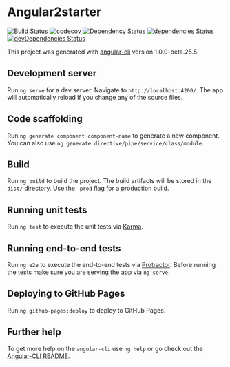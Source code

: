 # Angular2starter

[![Build Status](https://travis-ci.org/Headcult/Angular2Starter.svg?branch=upgrades)](https://travis-ci.org/Headcult/Angular2Starter
) [![codecov](https://codecov.io/gh/Headcult/Angular2Starter/branch/upgrades/graph/badge.svg)](https://codecov.io/gh/Headcult/Angular2Starter)
[![Dependency Status](https://dependencyci.com/github/Headcult/Angular2Starter/badge)](https://dependencyci.com/github/Headcult/Angular2Starter)
[![dependencies Status](https://david-dm.org/Headcult/Angular2Starter/status.svg)](https://david-dm.org/Headcult/Angular2Starter)
[![devDependencies Status](https://david-dm.org/Headcult/Angular2Starter/dev-status.svg)](https://david-dm.org/Headcult/Angular2Starter?type=dev)


This project was generated with [angular-cli](https://github.com/angular/angular-cli) version 1.0.0-beta.25.5.

## Development server
Run `ng serve` for a dev server. Navigate to `http://localhost:4200/`. The app will automatically reload if you change any of the source files.

## Code scaffolding

Run `ng generate component component-name` to generate a new component. You can also use `ng generate directive/pipe/service/class/module`.

## Build

Run `ng build` to build the project. The build artifacts will be stored in the `dist/` directory. Use the `-prod` flag for a production build.

## Running unit tests

Run `ng test` to execute the unit tests via [Karma](https://karma-runner.github.io).

## Running end-to-end tests

Run `ng e2e` to execute the end-to-end tests via [Protractor](http://www.protractortest.org/).
Before running the tests make sure you are serving the app via `ng serve`.

## Deploying to GitHub Pages

Run `ng github-pages:deploy` to deploy to GitHub Pages.

## Further help

To get more help on the `angular-cli` use `ng help` or go check out the [Angular-CLI README](https://github.com/angular/angular-cli/blob/master/README.md).

